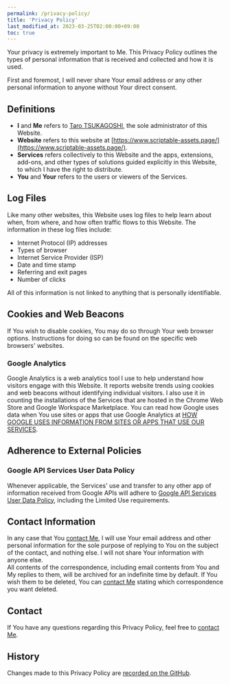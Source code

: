 ```yaml
---
permalink: /privacy-policy/
title: 'Privacy Policy'
last_modified_at: 2023-03-25T02:00:00+09:00
toc: true
---
```


Your privacy is extremely important to Me. This Privacy Policy outlines the types of personal information that is received and collected and how it is used.

First and foremost, I will never share Your email address or any other personal information to anyone without Your direct consent.

## Definitions

- **I** and **Me** refers to [Taro TSUKAGOSHI](https://github.com/ttsukagoshi), the sole administrator of this Website.
- **Website** refers to this website at [https://www.scriptable-assets.page/](https://www.scriptable-assets.page/).
- **Services** refers collectively to this Website and the apps, extensions, add-ons, and other types of solutions guided explicitly in this Website, to which I have the right to distribute.
- **You** and **Your** refers to the users or viewers of the Services.

## Log Files

Like many other websites, this Website uses log files to help learn about when, from where, and how often traffic flows to this Website. The information in these log files include:

- Internet Protocol (IP) addresses
- Types of browser
- Internet Service Provider (ISP)
- Date and time stamp
- Referring and exit pages
- Number of clicks

All of this information is not linked to anything that is personally identifiable.

## Cookies and Web Beacons

If You wish to disable cookies, You may do so through Your web browser options. Instructions for doing so can be found on the specific web browsers' websites.

### Google Analytics

Google Analytics is a web analytics tool I use to help understand how visitors engage with this Website. It reports website trends using cookies and web beacons without identifying individual visitors. I also use it in counting the installations of the Services that are hosted in the Chrome Web Store and Google Workspace Marketplace. You can read how Google uses data when You use sites or apps that use Google Analytics at [HOW GOOGLE USES INFORMATION FROM SITES OR APPS THAT USE OUR SERVICES](https://policies.google.com/technologies/partner-sites).

## Adherence to External Policies

### Google API Services User Data Policy

Whenever applicable, the Services' use and transfer to any other app of information received from Google APIs will adhere to [Google API Services User Data Policy](https://developers.google.com/terms/api-services-user-data-policy#additional_requirements_for_specific_api_scopes), including the Limited Use requirements.

## Contact Information

In any case that You [contact Me](#contact), I will use Your email address and other personal information for the sole purpose of replying to You on the subject of the contact, and nothing else. I will not share Your information with anyone else.  
All contents of the correspondence, including email contents from You and My replies to them, will be archived for an indefinite time by default. If You wish them to be deleted, You can [contact Me](#contact) stating which correspondence you want deleted.

## Contact

If You have any questions regarding this Privacy Policy, feel free to [contact Me](https://www.scriptable-assets.page/terms-and-conditions/#contact).

## History

Changes made to this Privacy Policy are [recorded on the GitHub](https://github.com/ttsukagoshi/ttsukagoshi.github.io/commits/release/docs/_pages/92_privacy-policy.md).
